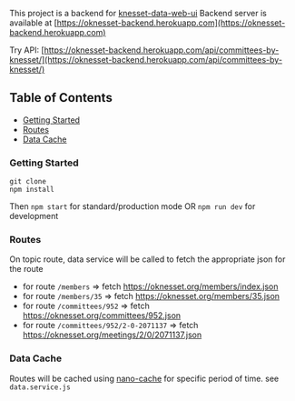 This project is a backend for [knesset-data-web-ui](https://github.com/WEBbeast2018/knesset-data-web-ui/)
Backend server is available at [https://oknesset-backend.herokuapp.com](https://oknesset-backend.herokuapp.com)

Try API:
[https://oknesset-backend.herokuapp.com/api/committees-by-knesset/](https://oknesset-backend.herokuapp.com/api/committees-by-knesset/)


## Table of Contents
- [Getting Started](#getting-started)
- [Routes](#routes)
- [Data Cache](#data-cache)


### Getting Started
```
git clone
npm install
```
Then `npm start` for standard/production  mode OR `npm run dev` for development

### Routes
On topic route, data service will be called to fetch the appropriate json for the route

* for route `/members` => fetch https://oknesset.org/members/index.json
* for route `/members/35` => fetch https://oknesset.org/members/35.json
* for route `/committees/952` => fetch https://oknesset.org/committees/952.json
* for route `/committees/952/2-0-2071137` => fetch https://oknesset.org/meetings/2/0/2071137.json

### Data Cache

Routes will be cached using [nano-cache](https://github.com/akhoury/nano-cache#readme) for specific period of time. see `data.service.js`
